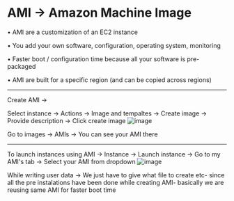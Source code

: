 # AMI -> Amazon Machine Image
• AMI are a customization of an EC2 instance

• You add your own software, configuration, operating system, monitoring

• Faster boot / configuration time because all your software is pre-packaged

• AMI are built for a specific region (and can be copied across regions)
__________________________________________________
Create AMI ->

Select instance -> Actions -> Image and tempaltes -> Create image -> Provide description -> Click create image
![image](https://user-images.githubusercontent.com/107784718/212532418-cf877a31-50af-4aff-936c-430aa89f2ba8.png)

Go to images -> AMIs -> You can see your AMI there
____________________________________________________
To launch instances using AMI ->
Instance -> Launch instance -> Go to my AMI's tab -> Select your AMI from dropdown
![image](https://user-images.githubusercontent.com/107784718/212532475-56b89f3d-1ef4-4b64-a278-8305cfd0d8ef.png)

While writing user data -> We just have to give what file to create etc- since all the pre instalations have been done while creating AMI- basically we are reusing same AMI for faster boot time
